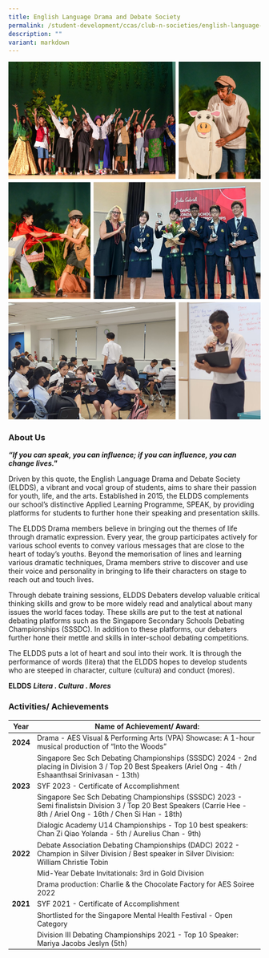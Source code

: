 ```yaml
---
title: English Language Drama and Debate Society
permalink: /student-development/ccas/club-n-societies/english-language-drama-and-debate-society/
description: ""
variant: markdown
---
```

![](/images/FIRST_CHOICE_PHOTO.png)

### About Us

_**“If you can speak, you can influence; if you can influence, you can change lives."**_

Driven by this quote, the English Language Drama and Debate Society (ELDDS), a vibrant and vocal group of students, aims to share their passion for youth, life, and the arts. Established in 2015, the ELDDS complements our school’s distinctive Applied Learning Programme, SPEAK, by providing platforms for students to further hone their speaking and presentation skills.

The ELDDS Drama members believe in bringing out the themes of life through dramatic expression. Every year, the group participates actively for various school events to convey various messages that are close to the heart of today’s youths. Beyond the memorisation of lines and learning various dramatic techniques, Drama members strive to discover and use their voice and personality in bringing to life their characters on stage to reach out and touch lives.

Through debate training sessions, ELDDS Debaters develop valuable critical thinking skills and grow to be more widely read and analytical about many issues the world faces today. These skills are put to the test at national debating platforms such as the Singapore Secondary Schools Debating Championships (SSSDC). In addition to these platforms, our debaters further hone their mettle and skills in inter-school debating competitions.

The ELDDS puts a lot of heart and soul into their work. It is through the performance of words (litera) that the ELDDS hopes to develop students who are steeped in character, culture (cultura) and conduct (mores).


**ELDDS**  **_Litera . Cultura . Mores_**


  

### Activities/ Achievements

| Year | Name of Achievement/ Award: | 
| -------- | -------- | 
| **2024**| Drama - AES Visual & Performing Arts (VPA) Showcase:  A 1-hour musical production of “Into the Woods”| 
| | Singapore Sec Sch Debating Championships (SSSDC) 2024 - 2nd placing in Division 3 / Top 20 Best Speakers (Ariel Ong - 4th / Eshaanthsai Srinivasan - 13th)| 
| **2023**   | SYF 2023 - Certificate of Accomplishment| 
|   |  Singapore Sec Sch Debating Championships (SSSDC) 2023 - Semi finalistsin Division 3 / Top 20 Best Speakers (Carrie Hee - 8th / Ariel Ong - 16th / Chen Si Han - 18th)| 
|    |Dialogic Academy U14 Championships - Top 10 best speakers: Chan Zi Qiao Yolanda - 5th / Aurelius Chan - 9th)  | 
|**2022**   | Debate Association Debating Championships (DADC) 2022 - Champion in Silver Division / Best speaker in Silver Division: William Christie Tobin   |
|    | Mid-Year Debate Invitationals: 3rd in Gold Division  |
|   | Drama production: Charlie & the Chocolate Factory for AES Soiree 2022  | 
 | **2021**   | SYF 2021 - Certificate of Accomplishment  | 
|  |  Shortlisted for the Singapore Mental Health Festival - Open Category |  
|   |  Division III Debating Championships 2021 - Top 10 Speaker: Mariya Jacobs Jeslyn (5th)  |
